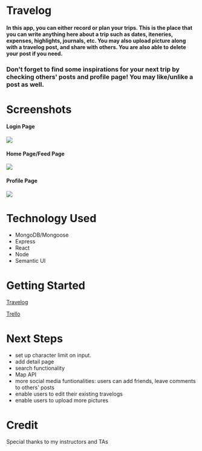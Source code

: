 # Travelog
#### In this app, you can either record or plan your trips. This is the place that you can write anything here about a trip such as dates, iteneries, expenses, highlights, journals, etc. You may also upload picture along with a travelog post, and share with others. You are also able to delete your post if you need. 

### Don't forget to find some inspirations for your next trip by checking others' posts and profile page! You may like/unlike a post as well.

# Screenshots
#### Login Page
<img src="https://i.imgur.com/iXwHOXv_d.jpg?maxwidth=520&shape=thumb&fidelity=high">

#### Home Page/Feed Page
<img src="https://i.imgur.com/GcEeDVm.png">

#### Profile Page
<img src="https://i.imgur.com/ZTFqfmm.png">



# Technology Used
- MongoDB/Mongoose
- Express
- React
- Node
- Semantic UI


# Getting Started
[Travelog](https://this-is-travelog.herokuapp.com/)

[Trello](https://trello.com/invite/b/Yrf48HH9/de3aa991138e84560666dbc5ebefc802/project2-mytrails)

# Next Steps
- set up character limit on input. 
- add detail page
- search functionality
- Map API
- more social media funtionalities: users can add friends, leave comments to others' posts
- enable users to edit their existing travelogs
- enable users to upload more pictures


# Credit

Special thanks to my instructors and TAs
